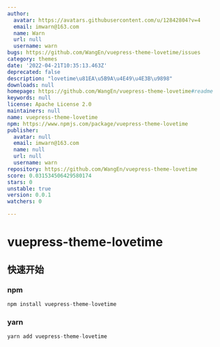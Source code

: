 ```yaml
---
author:
  avatar: https://avatars.githubusercontent.com/u/12842804?v=4
  email: imwarn@163.com
  name: Warn
  url: null
  username: warn
bugs: https://github.com/WangEn/vuepress-theme-lovetime/issues
category: themes
date: '2022-04-21T10:35:13.463Z'
deprecated: false
description: "lovetime\u81EA\u5B9A\u4E49\u4E3B\u9898"
downloads: null
homepage: https://github.com/WangEn/vuepress-theme-lovetime#readme
keywords: null
license: Apache License 2.0
maintainers: null
name: vuepress-theme-lovetime
npm: https://www.npmjs.com/package/vuepress-theme-lovetime
publisher:
  avatar: null
  email: imwarn@163.com
  name: null
  url: null
  username: warn
repository: https://github.com/WangEn/vuepress-theme-lovetime
score: 0.031534506429580174
stars: 0
unstable: true
version: 0.0.1
watchers: 0

---
```


# vuepress-theme-lovetime

## 快速开始
### npm

``` javascript
npm install vuepress-theme-lovetime
```

### yarn
``` javascript
yarn add vuepress-theme-lovetime
```
